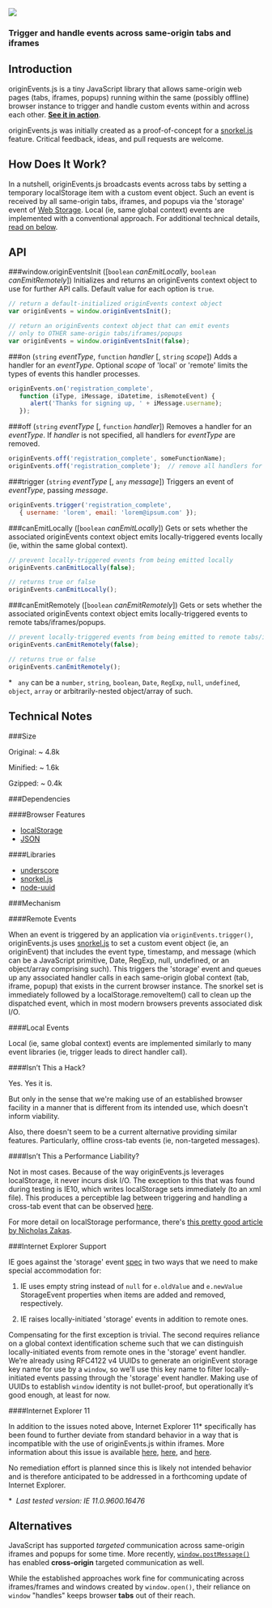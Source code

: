 ![](https://raw.github.com/hansifer/originEvents.js/gh-pages/images/logo_red.png)

### Trigger and handle events across same-origin tabs and iframes

Introduction
---

originEvents.js is a tiny JavaScript library that allows same-origin web pages (tabs, iframes, popups) running within the same (possibly offline) browser instance to trigger and handle custom events within and across each other. [**See it in action**](http://hansifer.github.io/originEvents.js/).

originEvents.js was initially created as a proof-of-concept for a [snorkel.js](http://hansifer.github.io/snorkel.js/) feature. Critical feedback, ideas, and pull requests are welcome.

How Does It Work?
---

In a nutshell, originEvents.js broadcasts events across tabs by setting a temporary localStorage item with a custom event object. Such an event is received by all same-origin tabs, iframes, and popups via the 'storage' event of [Web Storage](http://www.w3.org/TR/webstorage/). Local (ie, same global context) events are implemented with a conventional approach. For additional technical details, [read on below](#technical-notes).

API
---

###window.originEventsInit ([```boolean``` *canEmitLocally*, ```boolean``` *canEmitRemotely*])
Initializes and returns an originEvents context object to use for further API calls. Default value for each option is ```true```.
```js
// return a default-initialized originEvents context object
var originEvents = window.originEventsInit();   

// return an originEvents context object that can emit events 
// only to OTHER same-origin tabs/iframes/popups
var originEvents = window.originEventsInit(false);  
```
###on (```string``` *eventType*, ```function``` *handler* [, ```string``` *scope*])
Adds a handler for an *eventType*. Optional *scope* of 'local' or 'remote' limits the types of events this handler processes.
```js
originEvents.on('registration_complete',
   function (iType, iMessage, iDatetime, isRemoteEvent) { 
      alert('Thanks for signing up, ' + iMessage.username); 
   });
```
###off (```string``` *eventType* [, ```function``` *handler*])
Removes a handler for an *eventType*. If *handler* is not specified, all handlers for *eventType* are removed.
```js
originEvents.off('registration_complete', someFunctionName);
originEvents.off('registration_complete');  // remove all handlers for eventType
```
###trigger (```string``` *eventType* [, ```any``` *message*])
Triggers an event of *eventType*, passing *message*.
```js
originEvents.trigger('registration_complete', 
   { username: 'lorem', email: 'lorem@ipsum.com' });
```
###canEmitLocally ([```boolean``` *canEmitLocally*])
Gets or sets whether the associated originEvents context object emits locally-triggered events locally (ie, within the same global context).
```js
// prevent locally-triggered events from being emitted locally
originEvents.canEmitLocally(false);  

// returns true or false
originEvents.canEmitLocally();       
```
###canEmitRemotely ([```boolean``` *canEmitRemotely*])
Gets or sets whether the associated originEvents context object emits locally-triggered events to remote tabs/iframes/popups.
```js
// prevent locally-triggered events from being emitted to remote tabs/iframes/popups
originEvents.canEmitRemotely(false);  

// returns true or false
originEvents.canEmitRemotely();       
```
<nowiki>*</nowiki>&nbsp;&nbsp;  ```any``` can be a ```number```, ```string```, ```boolean```, ```Date```, ```RegExp```, ```null```, ```undefined```, ```object```, ```array``` or arbitrarily-nested object/array of such.

Technical Notes
---

###Size

Original:  ~ 4.8k

Minified:  ~ 1.6k

Gzipped:   ~ 0.4k

###Dependencies

####Browser Features
-	[localStorage](http://caniuse.com/#search=localStorage)
-	[JSON](http://caniuse.com/#search=JSON)

####Libraries
-	[underscore](https://github.com/jashkenas/underscore)
-	[snorkel.js](https://github.com/hansifer/snorkel.js)
-	[node-uuid](https://github.com/broofa/node-uuid)

###Mechanism

####Remote Events

When an event is triggered by an application via ```originEvents.trigger()```, originEvents.js uses [snorkel.js](http://hansifer.github.io/snorkel.js/) to set a custom event object (ie, an originEvent) that includes the event type, timestamp, and message (which can be a JavaScript primitive, Date, RegExp, null, undefined, or an object/array comprising such). This triggers the 'storage' event and queues up any associated handler calls in each same-origin global context (tab, iframe, popup) that exists in the current browser instance. The snorkel set is immediately followed by a localStorage.removeItem() call to clean up the dispatched event, which in most modern browsers prevents associated disk I/O.

####Local Events

Local (ie, same global context) events are implemented similarly to many event libraries (ie, trigger leads to direct handler call).

####Isn’t This a Hack?

Yes. Yes it is.

But only in the sense that we're making use of an established browser facility in a manner that is different from its intended use, which doesn't inform viability. 

Also, there doesn't seem to be a current alternative providing similar features. Particularly, offline cross-tab events (ie, non-targeted messages).

####Isn’t This a Performance Liability?

Not in most cases. Because of the way originEvents.js leverages localStorage, it never incurs disk I/O. The exception to this that was found during testing is IE10, which writes localStorage sets immediately (to an xml file). This produces a perceptible lag between triggering and handling a cross-tab event that can be observed [here](http://hansifer.github.io/originEvents.js/).

For more detail on localStorage performance, there's [this pretty good article by Nicholas Zakas](http://calendar.perfplanet.com/2012/is-localstorage-performance-a-problem/).

###Internet Explorer Support

IE goes against the 'storage' event [spec](http://www.w3.org/TR/webstorage/) in two ways that we need to make special accommodation for:

1)	IE uses empty string instead of ```null``` for ```e.oldValue``` and ```e.newValue``` StorageEvent properties when items are added and removed, respectively.

2)	IE raises locally-initiated 'storage' events in addition to remote ones.

Compensating for the first exception is trivial. The second requires reliance on a global context identification scheme such that we can distinguish locally-initiated events from remote ones in the 'storage' event handler. We’re already using RFC4122 v4 UUIDs to generate an originEvent storage key name for use by a ```window```, so we’ll use this key name to filter locally-initiated events passing through the 'storage' event handler. Making use of UUIDs to establish ```window``` identity is not bullet-proof, but operationally it’s good enough, at least for now.

####Internet Explorer 11

In addition to the issues noted above, Internet Explorer 11<nowiki>*</nowiki> specifically has been found to further deviate from standard behavior in a way that is incompatible with the use of originEvents.js within iframes. More information about this issue is available [here](http://stackoverflow.com/q/20565508/384062), [here](http://social.msdn.microsoft.com/Forums/ie/en-US/47d18159-3e21-4ded-89fc-b44e43e5cbe4/ie11-localstorage-events-fire-twice-or-not-at-all-in-iframes?forum=iewebdevelopment), and [here](https://connect.microsoft.com/IE/feedback/details/811546/ie11-localstorage-events-fire-twice-or-not-at-all-in-iframes).

No remediation effort is planned since this is likely not intended behavior and is therefore anticipated to be addressed in a forthcoming update of Internet Explorer.

<nowiki>*</nowiki>&nbsp;&nbsp;_Last tested version: IE 11.0.9600.16476_

Alternatives
---

JavaScript has supported *targeted* communication across same-origin iframes and popups for some time. More recently, [```window.postMessage()```](https://developer.mozilla.org/en-US/docs/Web/API/Window.postMessage) has enabled **cross-origin** targeted communication as well. 

While the established approaches work fine for communicating across iframes/frames and windows created by ```window.open()```, their reliance on ```window``` "handles" keeps browser **tabs** out of their reach.
